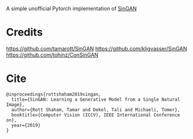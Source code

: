 A simple unofficial Pytorch implementation of [SinGAN](https://arxiv.org/pdf/1905.01164.pdf)

# Credits
https://github.com/tamarott/SinGAN
https://github.com/kligvasser/SinGAN
https://github.com/tohinz/ConSinGAN

# Cite
```
@inproceedings{rottshaham2019singan,
  title={SinGAN: Learning a Generative Model from a Single Natural Image},
  author={Rott Shaham, Tamar and Dekel, Tali and Michaeli, Tomer},
  booktitle={Computer Vision (ICCV), IEEE International Conference on},
  year={2019}
}
```